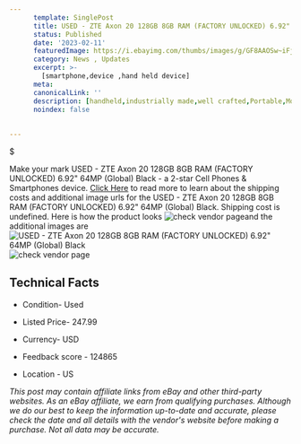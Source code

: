 ```yaml
---
      template: SinglePost
      title: USED - ZTE Axon 20 128GB 8GB RAM (FACTORY UNLOCKED) 6.92" 64MP (Global) Black
      status: Published
      date: '2023-02-11'
      featuredImage: https://i.ebayimg.com/thumbs/images/g/GF8AAOSw~iFjRadp/s-l225.jpg
      category: News , Updates
      excerpt: >-
        [smartphone,device ,hand held device]
      meta:
      canonicalLink: ''
      description: [handheld,industrially made,well crafted,Portable,Mobile,Compact,Convenient,Lightweight,Maneuverable,Man-portable,Miniature,Carriable,Hand-held,Light,Holdable,Transportable,Mobile device,Pocket-sized,On-the-go,Wireless,Cordless,Compact size,Convenient size, smartphone,device ,hand held device]
      noindex: false
      
        
---
```

$

Make your mark USED - ZTE Axon 20 128GB 8GB RAM (FACTORY UNLOCKED) 6.92" 64MP (Global) Black - a 2-star Cell Phones & Smartphones device. [Click Here](https://www.ebay.com/itm/203590036996?hash=item2f66e96e04%3Ag%3AGF8AAOSw%7EiFjRadp&mkevt=1&mkcid=1&mkrid=711-53200-19255-0&campid=%253CePNCampaignId%253E&customid=%253CreferenceId%253E&toolid=10049) to read more to learn about the shipping costs and additional image urls for the USED - ZTE Axon 20 128GB 8GB RAM (FACTORY UNLOCKED) 6.92" 64MP (Global) Black. Shipping cost is undefined. Here is how the product looks ![check vendor page](https://i.ebayimg.com/thumbs/images/g/GF8AAOSw~iFjRadp/s-l225.jpg)and the additional images are![USED - ZTE Axon 20 128GB 8GB RAM (FACTORY UNLOCKED) 6.92" 64MP (Global) Black](https://i.ebayimg.com/images/g/GF8AAOSw~iFjRadp/s-l960.jpg)![check vendor page](https://origin-galleryplus.ebayimg.com/ws/web/203590036996_2_0_1/225x225.jpg,https://origin-galleryplus.ebayimg.com/ws/web/203590036996_3_0_1/225x225.jpg)



 ## Technical Facts 



     
      

 - Condition- Used 


      

 - Listed Price- 247.99 


      

 - Currency- USD 


      

 - Feedback score - 124865 


      

 - Location - US 


      
      

 *_This post may contain affiliate links from eBay and other third-party websites. As an eBay affiliate, we earn from qualifying purchases. Although we do our best to keep the information up-to-date and accurate, please check the date and all details with the vendor's website before making a purchase. Not all data may be accurate._*






